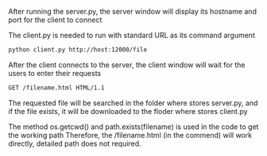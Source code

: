 After running the server.py, the server window will display its hostname and port for the client to connect

The client.py is needed to run with standard URL as its command argument
  
```bash	
python client.py http://host:12000/file
```

After the client connects to the server, the client window will wait for the users to enter their requests
```bash
GET /filename.html HTML/1.1
```

The requested file will be searched in the folder where stores server.py,
and if the file exists, it will be downloaded to the floder where stores client.py

The method os.getcwd() and path.exists(filename) is used in the code to get the working path
Therefore, the /filename.html (in the commend) will work directly, detailed path does not required.
